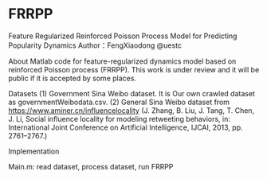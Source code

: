 # FRRPP
Feature Regularized Reinforced Poisson Process Model for  Predicting Popularity Dynamics
Author：FengXiaodong @uestc

About
Matlab code for feature-regularized dynamics model based on reinforced Poisson process (FRRPP). This work is under review and it will be public if it is accepted by some places.

Datasets
(1)	Government Sina Weibo dataset. It is Our own crawled dataset as governmentWeibodata.csv.
(2)	General Sina Weibo dataset from https://www.aminer.cn/influencelocality (J. Zhang, B. Liu, J. Tang, T. Chen, J. Li, Social influence locality for modeling retweeting behaviors, in: International Joint Conference on Artificial
Intelligence, IJCAI, 2013, pp. 2761–2767.)

Implementation 

Main.m: read dataset, process dataset, run FRRPP
